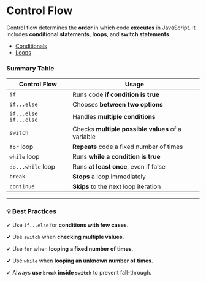 # Control Flow

Control flow determines the **order** in which code **executes** in JavaScript. It includes **conditional statements**, **loops**, and **switch statements**.

- [Conditionals](https://www.notion.so/Conditionals-1c165c1dff2280328331e480a3900df8?pvs=21)
- [Loops](https://www.notion.so/Loops-1c165c1dff228062a58bf12dbabdb25c?pvs=21)

### **Summary Table**

| **Control Flow**      | **Usage**                                         |
| --------------------- | ------------------------------------------------- |
| `if`                  | Runs code **if condition is true**                |
| `if...else`           | Chooses **between two options**                   |
| `if...else if...else` | Handles **multiple conditions**                   |
| `switch`              | Checks **multiple possible values** of a variable |
| `for` loop            | **Repeats** code a fixed number of times          |
| `while` loop          | Runs **while a condition is true**                |
| `do...while` loop     | Runs **at least once**, even if false             |
| `break`               | **Stops** a loop immediately                      |
| `continue`            | **Skips** to the next loop iteration              |

---

### **💡 Best Practices**

✔ Use `if...else` for **conditions with few cases**.

✔ Use `switch` when **checking multiple values**.

✔ Use `for` when **looping a fixed number of times**.

✔ Use `while` when **looping an unknown number of times**.

✔ Always **use `break` inside `switch`** to prevent fall-through.
